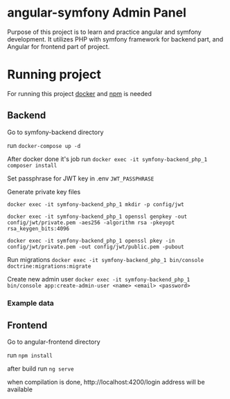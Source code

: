 # angular-symfony Admin Panel

Purpose of this project is to learn and practice angular and symfony development. It utilizes PHP with symfony framework for backend part, and Angular for frontend part of project.

# Running project

For running this project [docker](https://docs.docker.com/get-docker/) and [npm](https://www.npmjs.com/get-npm) is needed

## Backend

Go to symfony-backend directory

run ```docker-compose up -d```

After docker done it's job run ```docker exec -it symfony-backend_php_1 composer install```

Set passphrase for JWT key in .env ```JWT_PASSPHRASE```

Generate private key files

```docker exec -it symfony-backend_php_1 mkdir -p config/jwt```

```docker exec -it symfony-backend_php_1 openssl genpkey -out config/jwt/private.pem -aes256 -algorithm rsa -pkeyopt rsa_keygen_bits:4096```

```docker exec -it symfony-backend_php_1 openssl pkey -in config/jwt/private.pem -out config/jwt/public.pem -pubout```

Run migrations ```docker exec -it symfony-backend_php_1 bin/console doctrine:migrations:migrate```

Create new admin user ```docker exec -it symfony-backend_php_1 bin/console app:create-admin-user <name> <email> <password>```

### Example data

## Frontend

Go to angular-frontend directory

run ```npm install```

after build run ```ng serve```

when compilation is done, http://localhost:4200/login address will be available
